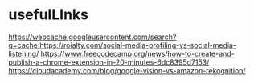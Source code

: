 # usefulLInks

https://webcache.googleusercontent.com/search?q=cache:https://roialty.com/social-media-profiling-vs-social-media-listening/
https://www.freecodecamp.org/news/how-to-create-and-publish-a-chrome-extension-in-20-minutes-6dc8395d7153/
https://cloudacademy.com/blog/google-vision-vs-amazon-rekognition/
